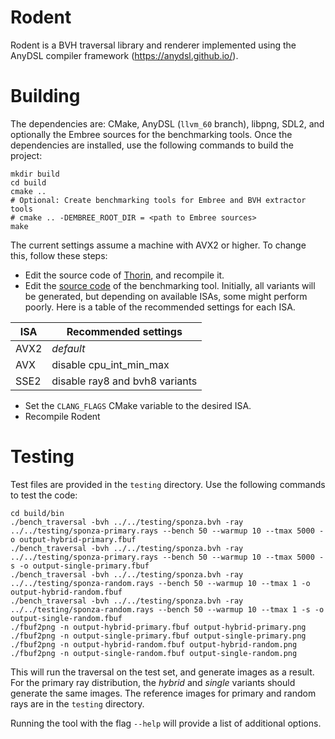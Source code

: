# Rodent

Rodent is a BVH traversal library and renderer implemented using the AnyDSL compiler framework (https://anydsl.github.io/).

# Building

The dependencies are: CMake, AnyDSL (`llvm_60` branch), libpng, SDL2, and optionally the Embree sources for the benchmarking tools.
Once the dependencies are installed, use the following commands to build the project:

    mkdir build
    cd build
    cmake ..
    # Optional: Create benchmarking tools for Embree and BVH extractor tools
    # cmake .. -DEMBREE_ROOT_DIR = <path to Embree sources>
    make

The current settings assume a machine with AVX2 or higher. To change this, follow these steps:

- Edit the source code of [Thorin](https://github.com/AnyDSL/thorin/blob/master/src/thorin/be/llvm/vectorize.cpp#L150), and recompile it.
- Edit the [source code](tools/bench_traversal/bench_traversal.impala) of the benchmarking tool. Initially, all variants will be generated, but depending on available ISAs, some might perform poorly. Here is a table of the recommended settings for each ISA.

|   ISA   |      Recommended settings      |
|---------|--------------------------------|
|  AVX2   |           *default*            |
|  AVX    | disable cpu_int_min_max        |
|  SSE2   | disable ray8 and bvh8 variants |

- Set the `CLANG_FLAGS` CMake variable to the desired ISA.
- Recompile Rodent

# Testing

Test files are provided in the `testing` directory. Use the following commands to test the code:

    cd build/bin
    ./bench_traversal -bvh ../../testing/sponza.bvh -ray ../../testing/sponza-primary.rays --bench 50 --warmup 10 --tmax 5000 -o output-hybrid-primary.fbuf
    ./bench_traversal -bvh ../../testing/sponza.bvh -ray ../../testing/sponza-primary.rays --bench 50 --warmup 10 --tmax 5000 -s -o output-single-primary.fbuf
    ./bench_traversal -bvh ../../testing/sponza.bvh -ray ../../testing/sponza-random.rays --bench 50 --warmup 10 --tmax 1 -o output-hybrid-random.fbuf
    ./bench_traversal -bvh ../../testing/sponza.bvh -ray ../../testing/sponza-random.rays --bench 50 --warmup 10 --tmax 1 -s -o output-single-random.fbuf
    ./fbuf2png -n output-hybrid-primary.fbuf output-hybrid-primary.png
    ./fbuf2png -n output-single-primary.fbuf output-single-primary.png
    ./fbuf2png -n output-hybrid-random.fbuf output-hybrid-random.png
    ./fbuf2png -n output-single-random.fbuf output-single-random.png

This will run the traversal on the test set, and generate images as a result. For the primary ray distribution, the _hybrid_ and _single_ variants should generate the same images. The reference images for primary and random rays are in the `testing` directory.

Running the tool with the flag `--help` will provide a list of additional options.
